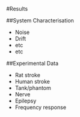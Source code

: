 #Results

##System Characterisation
* Noise
* Drift
* etc
* etc

##Experimental Data
* Rat stroke
* Human stroke
* Tank/phantom
* Nerve
* Epilepsy
* Frequency response

